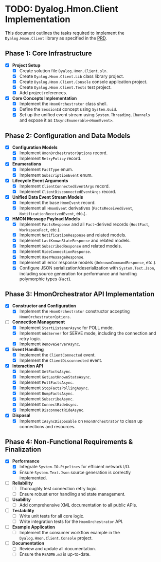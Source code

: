 # TODO: Dyalog.Hmon.Client Implementation

This document outlines the tasks required to implement the `Dyalog.Hmon.Client` library as specified in the [PRD](docs/hmonclient-prd.md).

## Phase 1: Core Infrastructure

- [x] **Project Setup**
    - [x] Create solution file `Dyalog.Hmon.Client.sln`.
    - [x] Create `Dyalog.Hmon.Client.Lib` class library project.
    - [x] Create `Dyalog.Hmon.Client.Console` console application project.
    - [x] Create `Dyalog.Hmon.Client.Tests` test project.
    - [x] Add project references.
- [x] **Core Concepts Implementation**
    - [x] Implement the `HmonOrchestrator` class shell.
    - [x] Define the `SessionId` concept using `System.Guid`.
    - [x] Set up the unified event stream using `System.Threading.Channels` and expose it as `IAsyncEnumerable<HmonEvent>`.

## Phase 2: Configuration and Data Models

- [x] **Configuration Models**
    - [x] Implement `HmonOrchestratorOptions` record.
    - [x] Implement `RetryPolicy` record.
- [x] **Enumerations**
    - [x] Implement `FactType` enum.
    - [x] Implement `SubscriptionEvent` enum.
- [x] **Lifecycle Event Arguments**
    - [x] Implement `ClientConnectedEventArgs` record.
    - [x] Implement `ClientDisconnectedEventArgs` record.
- [x] **Unified Data Event Stream Models**
    - [x] Implement the base `HmonEvent` record.
    - [x] Implement all `HmonEvent` derivatives (`FactsReceivedEvent`, `NotificationReceivedEvent`, etc.).
- [x] **HMON Message Payload Models**
    - [x] Implement `FactsResponse` and all `Fact`-derived records (`HostFact`, `WorkspaceFact`, etc.).
    - [x] Implement `NotificationResponse` and related models.
    - [x] Implement `LastKnownStateResponse` and related models.
    - [x] Implement `SubscribedResponse` and related models.
    - [x] Implement `RideConnectionResponse`.
    - [x] Implement `UserMessageResponse`.
    - [x] Implement all error response models (`UnknownCommandResponse`, etc.).
    - [x] Configure JSON serialization/deserialization with `System.Text.Json`, including source generation for performance and handling polymorphic types (`Fact`).

## Phase 3: HmonOrchestrator API Implementation

- [x] **Constructor and Configuration**
    - [x] Implement the `HmonOrchestrator` constructor accepting `HmonOrchestratorOptions`.
- [ ] **Connection Management**
    - [x] Implement `StartListenerAsync` for POLL mode.
    - [x] Implement `AddServer` for SERVE mode, including the connection and retry logic.
    - [x] Implement `RemoveServerAsync`.
- [x] **Event Handling**
    - [x] Implement the `ClientConnected` event.
    - [x] Implement the `ClientDisconnected` event.
- [x] **Interaction API**
    - [x] Implement `GetFactsAsync`.
    - [x] Implement `GetLastKnownStateAsync`.
    - [x] Implement `PollFactsAsync`.
    - [x] Implement `StopFactsPollingAsync`.
    - [x] Implement `BumpFactsAsync`.
    - [x] Implement `SubscribeAsync`.
    - [x] Implement `ConnectRideAsync`.
    - [x] Implement `DisconnectRideAsync`.
- [x] **Disposal**
    - [x] Implement `IAsyncDisposable` on `HmonOrchestrator` to clean up connections and resources.

## Phase 4: Non-Functional Requirements & Finalization

- [x] **Performance**
    - [x] Integrate `System.IO.Pipelines` for efficient network I/O.
    - [x] Ensure `System.Text.Json` source generation is correctly implemented.
- [ ] **Reliability**
    - [ ] Thoroughly test connection retry logic.
    - [ ] Ensure robust error handling and state management.
- [ ] **Usability**
    - [ ] Add comprehensive XML documentation to all public APIs.
- [ ] **Testability**
    - [ ] Write unit tests for all core logic.
    - [ ] Write integration tests for the `HmonOrchestrator` API.
- [ ] **Example Application**
    - [ ] Implement the consumer workflow example in the `Dyalog.Hmon.Client.Console` project.
- [ ] **Documentation**
    - [ ] Review and update all documentation.
    - [ ] Ensure the `README.md` is up-to-date.
